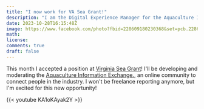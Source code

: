 ```yaml
---
title: "I now work for VA Sea Grant!"
description: "I am the Digital Experience Manager for the Aquaculture Information Exchange."
date: 2023-10-28T16:15:48Z
image: https://www.facebook.com/photo?fbid=228609180230368&set=pcb.228609206897032
math: 
license: 
comments: true
draft: false
---
```


This month I accepted a position at [Virginia Sea Grant](https://www.linkedin.com/feed/update/urn:li:activity:7123074859651252224/)! I'll be developing and moderating the [Aquaculture Information Exchange.](https://aquainfoexchange.org/), an online community to connect people in the industry. I won't be freelance reporting anymore, but I'm excited for this new opportunity!

{{< youtube KA1oKAyak2Y >}}

